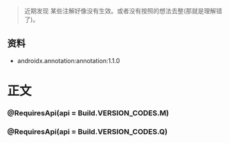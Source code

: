 > 近期发现 某些注解好像没有生效。或者没有按照的想法去整(那就是理解错了)。
## 资料
* androidx.annotation:annotation:1.1.0
# 正文
### @RequiresApi(api = Build.VERSION_CODES.M)
### @RequiresApi(api = Build.VERSION_CODES.Q)